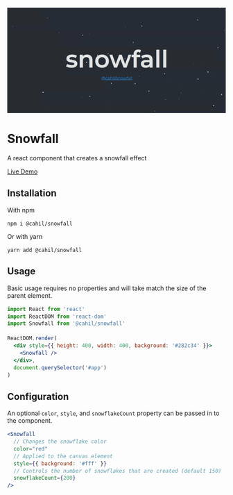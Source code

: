 ![Snowfall Demo](./assets/snowfall-demo.gif)

# Snowfall

A react component that creates a snowfall effect

[Live Demo](https://cahilfoley.github.io/snowfall/)

## Installation

With npm

```
npm i @cahil/snowfall
```

Or with yarn

```
yarn add @cahil/snowfall
```

## Usage

Basic usage requires no properties and will take match the size of the parent element.

```jsx
import React from 'react'
import ReactDOM from 'react-dom'
import Snowfall from '@cahil/snowfall'

ReactDOM.render(
  <div style={{ height: 400, width: 400, background: '#282c34' }}>
    <Snowfall />
  </div>,
  document.querySelector('#app')
)
```

## Configuration

An optional `color`, `style`, and `snowflakeCount` property can be passed in to the component.

```jsx
<Snowfall
  // Changes the snowflake color
  color="red"
  // Applied to the canvas element
  style={{ background: '#fff' }}
  // Controls the number of snowflakes that are created (default 150)
  snowflakeCount={200}
/>
```
